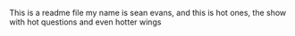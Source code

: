 This is a readme file
my name is sean evans, and this is hot ones, the show with hot questions and even hotter wings
